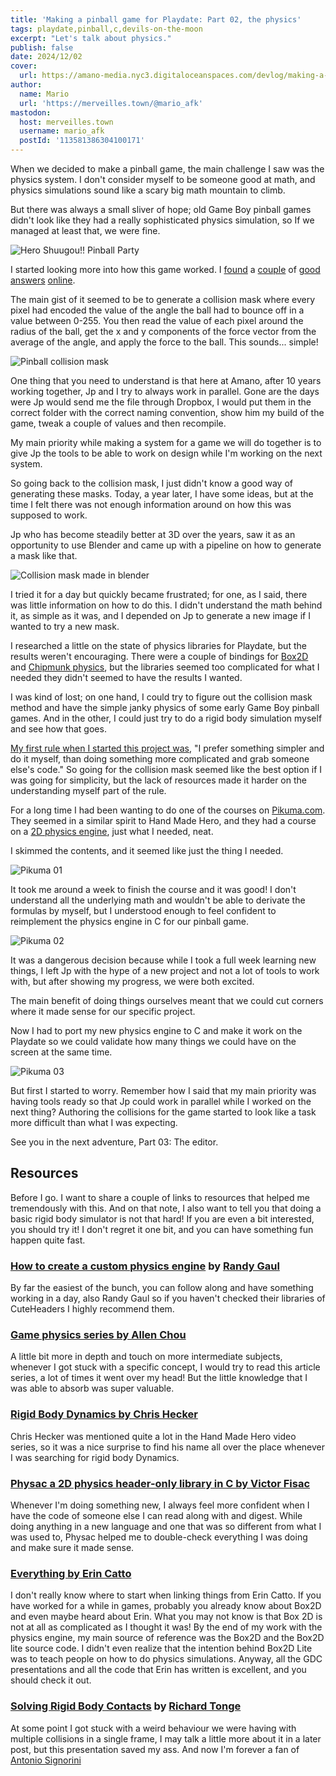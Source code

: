 ```yaml
---
title: 'Making a pinball game for Playdate: Part 02, the physics'
tags: playdate,pinball,c,devils-on-the-moon
excerpt: "Let's talk about physics."
publish: false
date: 2024/12/02
cover:
  url: https://amano-media.nyc3.digitaloceanspaces.com/devlog/making-a-pinball-game-for-the-playdate-part-02-the-physics/pikuma-03.gif
author:
  name: Mario
  url: 'https://merveilles.town/@mario_afk'
mastodon:
  host: merveilles.town
  username: mario_afk
  postId: '113581386304100171'
---
```


When we decided to make a pinball game, the main challenge I saw was the physics system. I don't consider myself to be someone good at math, and physics simulations sound like a scary big math mountain to climb.

But there was always a small sliver of hope; old Game Boy pinball games didn't look like they had a really sophisticated physics simulation, so If we managed at least that, we were fine.

![Hero Shuugou!! Pinball Party](https://amano-media.nyc3.digitaloceanspaces.com/devlog/making-a-pinball-game-for-the-playdate-part-02-the-physics/Hero%20Shuugou!!%20Pinball%20Party.png)

I started looking more into how this game worked. I [found](https://www.raspberrypi.com/news/code-your-own-pinball-game-wireframe-53/) a [couple](https://news.ycombinator.com/item?id=28667945) of [good](https://talk.pokitto.com/t/wip-pinball-engine-for-the-pokitto/2206) [answers](https://www.reddit.com/r/howdidtheycodeit/comments/106uro7/how_did_they_code_physics_in_pinball/) [online](https://gamedev.stackexchange.com/questions/43705/2d-collision-detection-for-pinball-game).

The main gist of it seemed to be to generate a collision mask where every pixel had encoded the value of the angle the ball had to bounce off in a value between 0-255. You then read the value of each pixel around the radius of the ball, get the x and y components of the force vector from the average of the angle, and apply the force to the ball. This sounds... simple!

![Pinball collision mask](https://amano-media.nyc3.digitaloceanspaces.com/devlog/making-a-pinball-game-for-the-playdate-part-02-the-physics/mask.png)

One thing that you need to understand is that here at Amano, after 10 years working together, Jp and I try to always work in parallel. Gone are the days were Jp would send me the file through Dropbox, I would put them in the correct folder with the correct naming convention, show him my build of the game, tweak a couple of values and then recompile.

My main priority while making a system for a game we will do together is to give Jp the tools to be able to work on design while I'm working on the next system.

So going back to the collision mask, I just didn't know a good way of generating these masks. Today, a year later, I have some ideas, but at the time I felt there was not enough information around on how this was supposed to work.

Jp who has become steadily better at 3D over the years, saw it as an opportunity to use Blender and came up with a pipeline on how to generate a mask like that.

![Collision mask made in blender](https://amano-media.nyc3.digitaloceanspaces.com/devlog/making-a-pinball-game-for-the-playdate-part-02-the-physics/mask-amano.png)

I tried it for a day but quickly became frustrated; for one, as I said, there was little information on how to do this. I didn't understand the math behind it, as simple as it was, and I depended on Jp to generate a new image if I wanted to try a new mask.

I researched a little on the state of physics libraries for Playdate, but the results weren't encouraging. There were a couple of bindings for [Box2D](https://devforum.play.date/t/playbox2d-port-of-box2d-lite-physics-engine-to-c-and-playdate-sdk/1656) and [Chipmunk physics](https://devforum.play.date/t/chipmunk-physics-lua-binding-demo/13448), but the libraries seemed too complicated for what I needed they didn't seemed to have the results I wanted.

I was kind of lost; on one hand, I could try to figure out the collision mask method and have the simple janky physics of some early Game Boy pinball games. And in the other, I could just try to do a rigid body simulation myself and see how that goes.

[My first rule when I started this project was](https://amano.games/devlog/making-a-pinball-game-for-the-playdate-part-01-the-language), "I prefer something simpler and do it myself, than doing something more complicated and grab someone else's code." So going for the collision mask seemed like the best option if I was going for simplicity, but the lack of resources made it harder on the understanding myself part of the rule.

For a long time I had been wanting to do one of the courses on [Pikuma.com](https://pikuma.com/). They seemed in a similar spirit to Hand Made Hero, and they had a course on a [2D physics engine](https://pikuma.com/courses/game-physics-engine-programming), just what I needed, neat.

I skimmed the contents, and it seemed like just the thing I needed.

![Pikuma 01](https://amano-media.nyc3.digitaloceanspaces.com/devlog/making-a-pinball-game-for-the-playdate-part-02-the-physics/pikuma-01.gif)

It took me around a week to finish the course and it was good! I don't understand all the underlying math and wouldn't be able to derivate the formulas by myself, but I understood enough to feel confident to reimplement the physics engine in C for our pinball game.

![Pikuma 02](https://amano-media.nyc3.digitaloceanspaces.com/devlog/making-a-pinball-game-for-the-playdate-part-02-the-physics/pikuma-02.gif)

It was a dangerous decision because while I took a full week learning new things, I left Jp with the hype of a new project and not a lot of tools to work with, but after showing my progress, we were both excited.

The main benefit of doing things ourselves meant that we could cut corners where it made sense for our specific project.

Now I had to port my new physics engine to C and make it work on the Playdate so we could validate how many things we could have on the screen at the same time.

![Pikuma 03](https://amano-media.nyc3.digitaloceanspaces.com/devlog/making-a-pinball-game-for-the-playdate-part-02-the-physics/pikuma-03.gif)

But first I started to worry. Remember how I said that my main priority was having tools ready so that Jp could work in parallel while I worked on the next thing? Authoring the collisions for the game started to look like a task more difficult than what I was expecting.

See you in the next adventure, Part 03: The editor.

## Resources

Before I go. I want to share a couple of links to resources that helped me tremendously with this. And on that note, I also want to tell you that doing a basic rigid body simulator is not that hard! If you are even a bit interested, you should try it! I don't regret it one bit, and you can have something fun happen quite fast.

### [How to create a custom physics engine](https://code.tutsplus.com/series/how-to-create-a-custom-physics-engine--gamedev-12715) by [Randy Gaul](https://randygaul.github.io/)

By far the easiest of the bunch, you can follow along and have something working in a day, also Randy Gaul so if you haven't checked their libraries of CuteHeaders I highly recommend them.

### [Game physics series by Allen Chou](https://allenchou.net/game-physics-series/)

A little bit more in depth and touch on more intermediate subjects, whenever I got stuck with a specific concept, I would try to read this article series, a lot of times it went over my head! But the little knowledge that I was able to absorb was super valuable.

### [Rigid Body Dynamics by Chris Hecker](https://www.chrishecker.com/Rigid_Body_Dynamics#Physics_Articles)

Chris Hecker was mentioned quite a lot in the Hand Made Hero video series, so it was a nice surprise to find his name all over the place whenever I was searching for rigid body Dynamics.

### [Physac a 2D physics header-only library in C by Victor Fisac](https://www.victorfisac.com/physac)

Whenever I'm doing something new, I always feel more confident when I have the code of someone else I can read along with and digest. While doing anything in a new language and one that was so different from what I was used to, Physac helped me to double-check everything I was doing and make sure it made sense.

### [Everything by Erin Catto](https://box2d.org/)

I don't really know where to start when linking things from Erin Catto. If you have worked for a while in games, probably you already know about Box2D and even maybe heard about Erin. What you may not know is that Box 2D is not at all as complicated as I thought it was! By the end of my work with the physics engine, my main source of reference was the Box2D and the Box2D lite source code. I didn't even realize that the intention behind Box2D Lite was to teach people on how to do physics simulations. Anyway, all the GDC presentations and all the code that Erin has written is excellent, and you should check it out.

### [Solving Rigid Body Contacts](http://www.richardtonge.com/presentations/Tonge-2012-GDC-solvingRigidBodyContacts.pdf) by [Richard Tonge](http://www.richardtonge.com/)

At some point I got stuck with a weird behaviour we were having with multiple collisions in a single frame, I may talk a little more about it in a later post, but this presentation saved my ass. And now I'm forever a fan of [Antonio Signorini](<https://en.wikipedia.org/wiki/Antonio_Signorini_(physicist)>)
